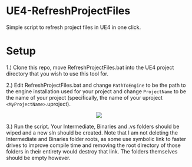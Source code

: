 # UE4-RefreshProjectFiles
Simple script to refresh project files in UE4 in one click.


# Setup

1.) Clone this repo, move RefreshProjectFiles.bat into the UE4 project directory that you wish to use this tool for.

2.) Edit RefreshProjectFiles.bat and change `PathToEngine` to be the path to the engine installation used for your project and change `ProjectName` to be the name of your project (specifically, the name of your uproject `<MyProjectName>`.uproject).

<p align=center>
  <img src=https://cdn.discordapp.com/attachments/730491220643545138/758359020557172796/unknown.png />
</p>

3.) Run the script. Your Intermediate, Binaries and .vs folders should be wiped and a new sln should be created. Note that I am not deleting the Intermediate and Binaries folder roots, as some use symbolic link to faster drives to improve compile time and removing the root directory of those folders in their entirety would destroy that link. The folders themselves should be empty however.
